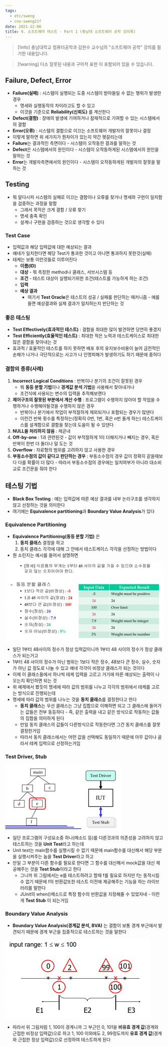 ```yaml
---
tags:
  - etc/sweng
  - cnu-sweng21f
date: 2021-12-06
title: 9. 소프트웨어 테스트 - Part 1 (충남대 소프트웨어 공학 강의록)
---
```

> [!info] 충남대학교 컴퓨터공학과 김현수 교수님의 "소프트웨어 공학" 강의를 필기한 내용입니다.

> [!warning] 다소 잘못된 내용과 구어적 표현 이 포함되어 있을 수 있습니다.

## Failure, Defect, Error

- **Failure(실패)** : 시스템이 실행되는 도중 시스템이 받아들일 수 없는 행위가 발생한 경우
	- 명세와 실행동작의 차이라고도 할 수 있고
	- 이것을 기준으로 **Reliability(신뢰도)** 를 계산한다
- **Defect(결함)** : 장애의 발생에 기여하거나 잠재적으로 기여할 수 있는 시스템에서의 결함
- **Error(오류)** : 시스템의 결함으로 이끄는 소프트웨어 개발자의 잘못이나 결정
- 이렇게 말하면 위 세가지가 뭔차이가 있는지 약간 헷갈리는데
- **Failure**는 결과적인 측면이다 - 시스템이 오작동한 결과를 말하는 것
- **Defect**은 시스템에서의 원인이다 - 시스템이 오작동하게된 시스템에서의 원인을 말하는 것
- **Error**는 개발자측면에서의 원인이다 - 시스템이 오작동하게된 개발자의 잘못을 말하는 것

## Testing

- 뭐 알다시피 시스템의 실패로 이끄는 결함이나 오류를 찾거나 명세와 구현이 일치함을 검증하는 과정을 말함
	- 그래서 목적은 크게 결함 / 오류 찾기
	- 명세 충족 확인
	- 설계나 구현을 검증하는 것으로 생각할 수 있다

### Test Case

- 입력값과 해당 입력값에 대한 예상되는 결과
- 얘네가 일치한다면 해당 Test가 통과한 것이고 아니면 통과하지 못한것(실패)
- 테케는 보통 이런것들로 이루어진다
	- **이름(ID)**
	- **대상** - 뭐 측정한 method나 클래스, 서브시스템 등
	- **조건** - 테스트 대상이 실행되기위한 조건(테스트를 가능하게 하는 조건)
	- **입력**
	- **예상 결과**
		- 여기서 **Test Oracle**은 테스트의 성공 / 실패를 판단하는 매커니즘 - 예를들면 예상결과와 실제 결과가 일치하는지 판단하는 것

### 좋은 테스팅

- **Test Effectively(효과적인 테스트)** : 결함을 최대한 많이 발견하면 당연히 좋겠지
- **Test Efficiently(효율적인 테스트)** : 최대한 적은 노력과 테스트케이스로 최대한 많은 결함을 찾아내는 것
- 효과적 / 효율적인 테스트를 하지 못하면 배포 후의 유지보수비용이 늘어 금전적인 손해가 나거나 극단적으로는 사고가 나 인명피해가 발생하기도 하기 때문에 중허다

### 결함의 종류(사례)

1. **Incorrect Logical Conditions** : 반복이나 분기의 조건이 잘못된 경우
	- 뭐 **동등 분할 기법**이나 **경계값 분석 기법**을 사용해서 찾아내거나
	- 조건식에 사용되는 변수의 입력을 추적해보랜다
2. **제어구조의 잘못된 부분에서 계산 수행** : 프로그램이 수행하지 않아야 할 작업을 수행하거나 수행해야될것을 수행하지 않은 경우
	- 반복이나 분기에서 작업이 부적절하게 제외되거나 포함되는 경우가 많댄다
	- 이런건 반복 횟수를 특정하는(정확히 0번, 1번, 혹은 n번 돌게 하는) 테스트케이스를 설계함으로 결함을 찾는데 도움이 될 수 있댄다
3. **NULL을 처리하지 않음** : 제곧내
4. **Off-by-one** : 1과 관련된것 - 값이 부적절하게 1이 더해지거나 빼지는 경우, 혹은 반복이 한번 더 돌더나 덜 도는 것
5. **Overflow** : 자료형의 범위를 고려하지 않고 사용한 경우
6. **부동소수점의 값이 같다고 판단하는 경우** : 부동소수점의 경우 값이 정확히 같을때보다 다를 확률이 더 많다 - 따라서 부동소수점의 경우에는 일치여부가 아니라 대소비교로 조건문을 줘야 한다

## 테스팅 기법

- **Black Box Testing** : 얘는 입력값에 따른 예상 결과를 내부 논리구조를 생각하지 않고 선정하는 것을 의미한다
- 여기에는 **Equivalence partitioning**과 **Boundary Value Analysis**가 있다

### Equivalence Partitioning

- **Equivalence Partitioning(동등 분할 기법)** 은
	1. **동치 클래스** 결정을 하고
	2. 동치 클래스 각각에 대해 그 안에서 테스트케이스 각각을 선정하는 방법이다
- 뭔 소린지는 예시를 들어서 설명하면

![%E1%84%8B%E1%85%B5%E1%84%85%E1%85%A9%E1%86%AB11%20-%20%E1%84%89%E1%85%A9%E1%84%91%E1%85%B3%E1%84%90%E1%85%B3%E1%84%8B%E1%85%B0%E1%84%8B%E1%85%A5%20%E1%84%90%E1%85%A6%E1%84%89%E1%85%B3%E1%84%90%E1%85%B3(1)%20f54c37d5ec5a4731873f19d67cbb1e90/image1.png](gardens/etc/originals/softwareengineering.fall.2021.cse.cnu.ac.kr/images/09_f54c37d5ec5a4731873f19d67cbb1e90/image1.png)

- 일단 1부터 48사이의 정수가 정상 입력값이니까 1부터 48 사이의 정수가 정상 클래스가 되는거고
- 1부터 48 사이의 정수가 아닌 범위는 1보다 작은 정수, 48보다 큰 정수, 실수, 숫자가 아닌 값 정도로 나눌 수 있고 얘네 각각이 비정상 클래스가 되는 것이다
- 이제 이 클래스들에서 하나씩 테케 입력을 고르고 거기에 따른 예상되는 출력이 나오는지 확인하면 되는 것
- 위 예제에서 봤듯이 명세에 따라 값의 범위를 나누고 각각의 범위에서 테케를 고르는 방식으로 진행되는데
- 명세에 따라 값의 범위를 나누는 것을 **동치 클래스**를 결정한다고 한다
	- **동치 클래스**는 우선 클래스는 그냥 집합으로 이해하면 되고 그 클래스에 들어가는 값들은 전부 동등하다 - 즉, 같은 출력을 내고 같은 방식으로 작동하는 값들의 집합을 의미하게 된다
	- 만일 동치 클래스의 값들이 다른방식으로 작동한다면 그건 동치 클래스를 잘못 결정한거임
	- 따라서 동치 클래스에서는 어떤 값을 선택해도 동일하기 때문에 아무 값이나 골라서 테케 입력으로 선정하는거임

### Test Driver, Stub

![%E1%84%8B%E1%85%B5%E1%84%85%E1%85%A9%E1%86%AB11%20-%20%E1%84%89%E1%85%A9%E1%84%91%E1%85%B3%E1%84%90%E1%85%B3%E1%84%8B%E1%85%B0%E1%84%8B%E1%85%A5%20%E1%84%90%E1%85%A6%E1%84%89%E1%85%B3%E1%84%90%E1%85%B3(1)%20f54c37d5ec5a4731873f19d67cbb1e90/image2.png](gardens/etc/originals/softwareengineering.fall.2021.cse.cnu.ac.kr/images/09_f54c37d5ec5a4731873f19d67cbb1e90/image2.png)

- 일단 프로그램의 구성요소중 하나(메소드 등)를 다른것과의 의존성을 고려하지 않고 테스트하는 것을 **Unit Test**라고 하는데
- Unit test는 main함수를 실행시킬 수 없기 때문에 main함수를 대신해서 해당 부분을 실행시켜주는 놈을 **Test Driver**라고 하고
- 만일 그 부분이 다른 함수를 필요로 한다면 그 함수를 대신해서 mock값을 대신 제공해주는 것을 **Test Stub**이라고 한다
	- 그니까 위 그림에서는 e를 테스트하려고 할때 f를 필요로 하지만 f는 동작시킬 수 없기 때문에 f의 반환값또한 테스트 이전에 제공해주는 기능을 하는 라이브러리를 말한다
	- JUnit의 when()메소드로 특정 함수의 반환값을 지정해줄 수 있었자네 - 이런게 **Test Stub** 이 되는거임

### Boundary Value Analysis

- **Boundary Value Analysis(경계값 분석, BVA)** 는 결함이 보통 경계 부근에서 발견되기 때문에 경계 부근을 집중적으로 테스트하는 것을 말한다

![%E1%84%8B%E1%85%B5%E1%84%85%E1%85%A9%E1%86%AB11%20-%20%E1%84%89%E1%85%A9%E1%84%91%E1%85%B3%E1%84%90%E1%85%B3%E1%84%8B%E1%85%B0%E1%84%8B%E1%85%A5%20%E1%84%90%E1%85%A6%E1%84%89%E1%85%B3%E1%84%90%E1%85%B3(1)%20f54c37d5ec5a4731873f19d67cbb1e90/image3.png](gardens/etc/originals/softwareengineering.fall.2021.cse.cnu.ac.kr/images/09_f54c37d5ec5a4731873f19d67cbb1e90/image3.png)

- 따라서 위 그림처럼 1, 100이 경계니까 그 부근인 0, 101을 **비유효 경계 값**(경계와 근접한 비정상 입력값)으로 하고 1, 100 이외에도 2, 99정도까지 **유효 경계 값**(경계와 근접한 정상 입력값)으로 선정하여 테스트하게 된다